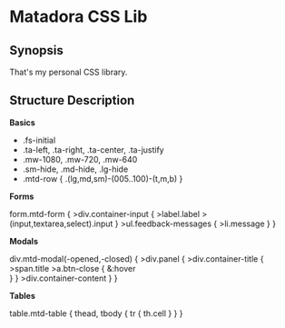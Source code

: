 # Matadora CSS Lib

## Synopsis

That's my personal CSS library.

## Structure Description

**Basics**

- .fs-initial
- .ta-left, .ta-right, .ta-center, .ta-justify
- .mw-1080, .mw-720, .mw-640
- .sm-hide, .md-hide, .lg-hide
- .mtd-row { .(lg,md,sm)-(005..100)-(t,m,b) }

**Forms**

form.mtd-form {
	>div.container-input {
		>label.label
		>(input,textarea,select).input
	}
	>ul.feedback-messages {
		>li.message
	}
}

**Modals**

div.mtd-modal(-opened,-closed) {
	>div.panel {
		>div.container-title {
			>span.title
			>a.btn-close {
				&:hover		
			}
		}
		>div.container-content
	}
}

**Tables**

table.mtd-table { 
	thead, tbody {
		tr {
			th.cell
		}
	}
}